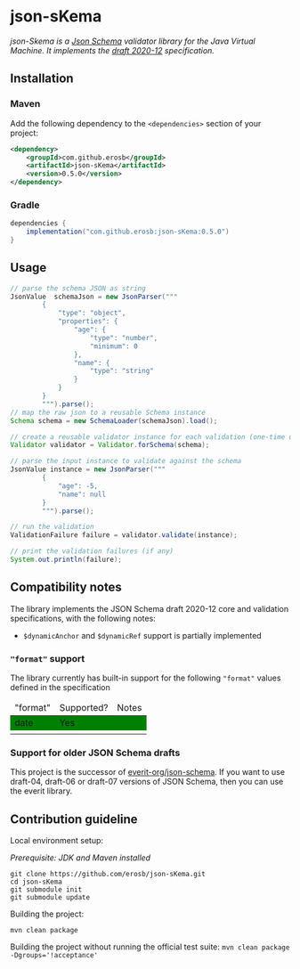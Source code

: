 # json-sKema

_json-Skema is a [Json Schema](https://json-schema.org/) validator library for the Java Virtual Machine. It implements the [draft 2020-12](https://json-schema.org/draft/2020-12/json-schema-validation.html) specification._

## Installation

### Maven

Add the following dependency to the `<dependencies>` section of your project:

```xml
<dependency>
    <groupId>com.github.erosb</groupId>
    <artifactId>json-sKema</artifactId>
    <version>0.5.0</version>
</dependency>
```

### Gradle

```groovy
dependencies {
    implementation("com.github.erosb:json-sKema:0.5.0")
}
```

## Usage

```java
// parse the schema JSON as string
JsonValue  schemaJson = new JsonParser("""
        {
            "type": "object",
            "properties": {
                "age": {
                    "type": "number",
                    "minimum": 0
                },
                "name": {
                    "type": "string"
                }
            }
        }
        """).parse();
// map the raw json to a reusable Schema instance
Schema schema = new SchemaLoader(schemaJson).load();

// create a reusable validator instance for each validation (one-time use object) 
Validator validator = Validator.forSchema(schema);

// parse the input instance to validate against the schema
JsonValue instance = new JsonParser("""
        {
            "age": -5,
            "name": null
        }
        """).parse();

// run the validation
ValidationFailure failure = validator.validate(instance);

// print the validation failures (if any)
System.out.println(failure);
```

## Compatibility notes

The library implements the JSON Schema draft 2020-12 core and validation specifications, with the following notes:
 * `$dynamicAnchor` and `$dynamicRef` support is partially implemented

### `"format"` support

The library currently has built-in support for the following `"format"` values defined in the specification

<table>
    <thead>
        <tr>
            <td>"format"</td>
            <td>Supported?</td>
            <td>Notes</td>
        </tr>
    </thead>
<tbody>
    <tr style="background-color: green">
        <td>date</td>
        <td>Yes</td>
        <td></td>
    </tr>
    <tr>
        <td></td>
        <td></td>
        <td></td>
    </tr>
</tbody>
</table>


### Support for older JSON Schema drafts

This project is the successor of [everit-org/json-schema](https://github.com/everit-org/json-schema). If you want to use draft-04, draft-06 or draft-07 versions of JSON Schema, then you can use the everit library.


## Contribution guideline

Local environment setup:

_Prerequisite: JDK and Maven installed_

```
git clone https://github.com/erosb/json-sKema.git
cd json-sKema
git submodule init
git submodule update
```

Building the project:

`mvn clean package`

Building the project without running the official test suite:
`mvn clean package -Dgroups='!acceptance'`
